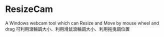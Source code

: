 # ResizeCam
A Windows webcam tool which can Resize and Move by mouse wheel and drag 可利用滾輪調大小、利用滑鼠滾輪調大小、利用拖曳調位置
